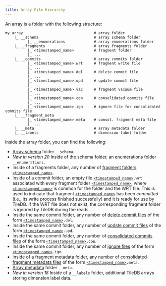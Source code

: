 ```yaml
---
title: Array File Hierarchy
---
```


An array is a folder with the following structure:

```
my_array                                # array folder
    |_ __schema                         # array schema folder
          |_ __enumerations             # array enumerations folder
    |_ __fragments                      # array fragments folder
          |_ <timestamped_name>         # fragment folder
          |_ ...
    |_ __commits                        # array commits folder
          |_ <timestamped_name>.wrt     # fragment write file
          |_ ...
          |_ <timestamped_name>.del     # delete commit file
          |_ ...
          |_ <timestamped_name>.upd     # update commit file
          |_ ...
          |_ <timestamped_name>.vac     # fragment vacuum file
          |_ ...
          |_ <timestamped_name>.con     # consolidated commits file
          |_ ...
          |_ <timestamped_name>.ign     # ignore file for consolidated commits file
    |_ __fragment_meta                  
          |_ <timestamped_name>.meta    # consol. fragment meta file
          |_ ...                  
    |_ __meta                           # array metadata folder
    |_ __labels                         # dimension label folder

```

Inside the array folder, you can find the following:

* [Array schema](./array_schema.md) folder `__schema`.
* _New in version 20_ Inside of the schema folder, an enumerations folder `__enumerations`.
* Inside of a fragments folder, any number of [fragment folders](./fragment.md) [`<timestamped_name>`](./timestamped_name.md).
* Inside of a commit folder, an empty file [`<timestamped_name>`](./timestamped_name.md)`.wrt` associated with every fragment folder [`<timestamped_name>`](./timestamped_name.md), where [`<timestamped_name>`](./timestamped_name.md) is common for the folder and the WRT file. This is used to indicate that fragment [`<timestamped_name>`](./timestamped_name.md) has been *committed* (i.e., its write process finished successfully) and it is ready for use by TileDB. If the WRT file does not exist, the corresponding fragment folder is ignored by TileDB during the reads.
* Inside the same commit folder, any number of [delete commit files](./delete_commit_file.md) of the form [`<timestamped_name>`](./timestamped_name.md)`.del`.
* Inside the same commit folder, any number of [update commit files](./update_commit_file.md) of the form [`<timestamped_name>`](./timestamped_name.md)`.upd`.
* Inside the same commit folder, any number of [consolidated commits files](./consolidated_commits_file.md) of the form [`<timestamped_name>`](./timestamped_name.md)`.con`.
* Inside the same commit folder, any number of [ignore files](./ignore_file.md) of the form [`<timestamped_name>`](./timestamped_name.md)`.ign`.
* Inside of a fragment metadata folder, any number of [consolidated fragment metadata files](./consolidated_fragment_metadata_file.md) of the form [`<timestamped_name>`](./timestamped_name.md)`.meta`.
* [Array metadata](./metadata.md) folder `__meta`.
* _New in version 18_ Inside of a `__labels` folder, additional TileDB arrays storing dimension label data.